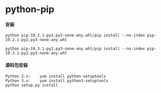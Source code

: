 # python-pip

#### 安装
```
python pip-19.2.1-py2.py3-none-any.whl/pip install --no-index pip-19.2.1-py2.py3-none-any.whl
```

```
python pip-19.3.1-py2.py3-none-any.whl/pip install --no-index pip-19.3.1-py2.py3-none-any.whl
```

#### 源码包安装
```
Python 2.x:    yum install python-setuptools
Python 3.x:    yum install python3-setuptools
python setup.py install
```

